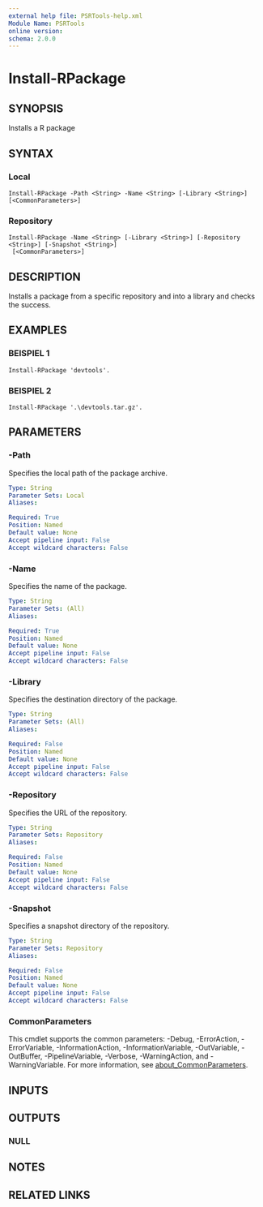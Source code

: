 ```yaml
---
external help file: PSRTools-help.xml
Module Name: PSRTools
online version:
schema: 2.0.0
---
```


# Install-RPackage

## SYNOPSIS
Installs a R package

## SYNTAX

### Local
```
Install-RPackage -Path <String> -Name <String> [-Library <String>] [<CommonParameters>]
```

### Repository
```
Install-RPackage -Name <String> [-Library <String>] [-Repository <String>] [-Snapshot <String>]
 [<CommonParameters>]
```

## DESCRIPTION
Installs a package from a specific repository and into a library and checks the success.

## EXAMPLES

### BEISPIEL 1
```
Install-RPackage 'devtools'.
```

### BEISPIEL 2
```
Install-RPackage '.\devtools.tar.gz'.
```

## PARAMETERS

### -Path
Specifies the local path of the package archive.

```yaml
Type: String
Parameter Sets: Local
Aliases:

Required: True
Position: Named
Default value: None
Accept pipeline input: False
Accept wildcard characters: False
```

### -Name
Specifies the name of the package.

```yaml
Type: String
Parameter Sets: (All)
Aliases:

Required: True
Position: Named
Default value: None
Accept pipeline input: False
Accept wildcard characters: False
```

### -Library
Specifies the destination directory of the package.

```yaml
Type: String
Parameter Sets: (All)
Aliases:

Required: False
Position: Named
Default value: None
Accept pipeline input: False
Accept wildcard characters: False
```

### -Repository
Specifies the URL of the repository.

```yaml
Type: String
Parameter Sets: Repository
Aliases:

Required: False
Position: Named
Default value: None
Accept pipeline input: False
Accept wildcard characters: False
```

### -Snapshot
Specifies a snapshot directory of the repository.

```yaml
Type: String
Parameter Sets: Repository
Aliases:

Required: False
Position: Named
Default value: None
Accept pipeline input: False
Accept wildcard characters: False
```

### CommonParameters
This cmdlet supports the common parameters: -Debug, -ErrorAction, -ErrorVariable, -InformationAction, -InformationVariable, -OutVariable, -OutBuffer, -PipelineVariable, -Verbose, -WarningAction, and -WarningVariable. For more information, see [about_CommonParameters](http://go.microsoft.com/fwlink/?LinkID=113216).

## INPUTS

## OUTPUTS

### NULL
## NOTES

## RELATED LINKS
